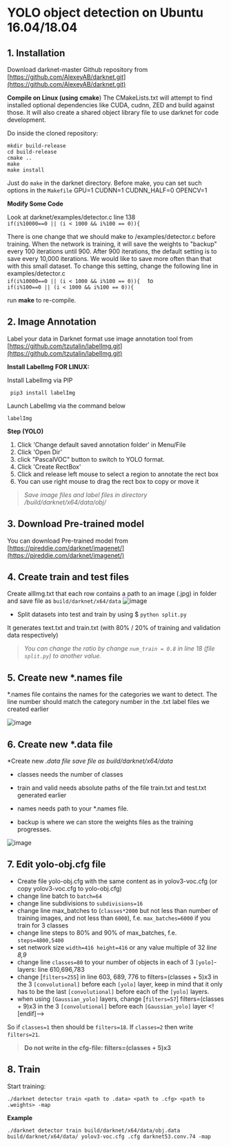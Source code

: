 # **YOLO object detection on  Ubuntu 16.04/18.04** 

## **1. Installation**
Download darknet-master Github repository from [https://github.com/AlexeyAB/darknet.git](https://github.com/AlexeyAB/darknet.git)

**Compile on Linux (using** **cmake**)
The CMakeLists.txt will attempt to find installed optional dependencies like CUDA, cudnn, ZED and build against those. It will also create a shared object library file to use darknet for code development.

Do inside the cloned repository:

    mkdir build-release
    cd build-release
    cmake ..
    make
    make install

Just do `make` in the darknet directory. Before make, you can set such options in the `Makefile`
GPU=1
CUDNN=1
CUDNN_HALF=0
OPENCV=1


**Modify Some Code**

Look at darknet/examples/detector.c line 138  
`if(i%10000==0 || (i < 1000 && i%100 == 0)){`

There is one change that we should make to /examples/detector.c before training. When the network is training, it will save the weights to "backup" every 100 iterations until 900. After 900 iterations, the default setting is to save every 10,000 iterations. We would like to save more often than that with this small dataset. To change this setting, change the following line in examples/detector.c  
`if(i%10000==0 || (i < 1000 && i%100 == 0)){  `
to  
`if(i%100==0 || (i < 1000 && i%100 == 0)){`

run **make** to re-compile.

## **2. Image Annotation**
Label your data in Darknet format use image annotation tool from [https://github.com/tzutalin/labelImg.git](https://github.com/tzutalin/labelImg.git)

**Install LabelImg**  **FOR LINUX:**

Install LabelImg via PIP

     pip3 install labelImg

Launch LabelImg via the command below

    labelImg

**Step (YOLO)**

1.  Click 'Change default saved annotation folder' in Menu/File
2.  Click 'Open Dir'
3.  click "PascalVOC" button to switch to YOLO format.
4.  Click 'Create RectBox'
5.  Click and release left mouse to select a region to annotate the rect box
6.  You can use right mouse to drag the rect box to copy or move it

> *Save image files and label files in directory /build/darknet/x64/data/obj/*

## **3. Download Pre-trained model**

You can download Pre-trained model from [https://pjreddie.com/darknet/imagenet/](https://pjreddie.com/darknet/imagenet/)

## **4. Create train and test files**
Create allImg.txt that each row contains a path to an image (.jpg) in folder and save file as `build/darknet/x64/data` 
![image](https://user-images.githubusercontent.com/59696434/81464664-cc5ac980-91ed-11ea-9f5d-f339ceba4ff1.png)

 - Split datasets into test and train by using
$ `python split.py`

It generates text.txt and train.txt (with 80% / 20% of training and validation data respectively)

> *You can change the ratio by change `num_train = 0.8` in line 18 (file `split.py`) to another value.*

## **5. Create new** ***.names** **file**
*.names file contains the names for the categories we want to detect. The line number should match the category number in the .txt label files we created  earlier

![image](https://user-images.githubusercontent.com/59696434/81464670-d2e94100-91ed-11ea-9c27-eb2e16e2473f.png)

## **6. Create new** ***.data** **file**
*Create new *.data file save file as build/darknet/x64/data*


 - classes  needs the number of classes

- train and valid needs absolute paths of the file train.txt and test.txt generated earlier

- names needs path to your *.names file.

 - backup is where we can store the weights files as the training progresses.
 
 ![image](https://user-images.githubusercontent.com/59696434/81464676-e0063000-91ed-11ea-95da-d3ad50ec97e7.png)

## **7. Edit yolo-obj.cfg file**

  -  Create file yolo-obj.cfg with the same content as in yolov3-voc.cfg (or copy yolov3-voc.cfg to yolo-obj.cfg)
-   change line batch to `batch=64`
-   change line subdivisions to `subdivisions=16`
-   change line max_batches to (`classes*2000` but not less than number of training images, and not less than `6000`), f.e. `max_batches=6000` if you train for 3 classes
-   change line steps to 80% and 90% of max_batches, f.e. `steps=4800,5400`
-   set network size `width=416 height=416` or any value multiple of 32  _line 8,9_
-   change line `classes=80` to your number of objects in each of 3 `[yolo]`-layers:  line 610,696,783
-   change [`filters=255`] in line  603, 689, 776 to filters=(classes + 5)x3 in the 3 `[convolutional]` before each `[yolo]` layer, keep in mind that it only has to be the last `[convolutional]` before each of the `[yolo]` layers.
-   when using `[Gaussian_yolo]` layers, change [`filters=57`] filters=(classes + 9)x3 in the 3 `[convolutional]` before each `[Gaussian_yolo]` layer
<![endif]-->

So if `classes=1` then should be `filters=18`. If `classes=2` then write `filters=21`.

> **Do not write in the cfg-file: filters=(classes + 5)x3**

## **8. Train**


Start training:  

    ./darknet detector train <path to .data> <path to .cfg> <path to .weights> -map

**Example**

    ./darknet detector train build/darknet/x64/data/obj.data build/darknet/x64/data/ yolov3-voc.cfg .cfg darknet53.conv.74 -map

